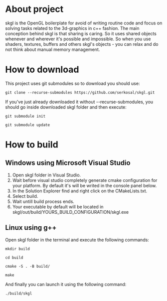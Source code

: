 # About project
skgl is the OpenGL boilerplate for avoid of writing routine code and focus on solving tasks related to the 3d-graphics in c++ fashion. The main conception behind skgl is that sharing is caring. So it uses shared objects whenever and wherever it's possible and impossible. So when you use shaders, textures, buffers and others skgl's objects - you can relax and do not think about manual memory management.

# How to download
This project uses git submodules so to download you should use:

`git clone --recurse-submodules https://github.com/serkosal/skgl.git`

If you've just already downloaded it without --recurse-submodules, you should go inside downloaded skgl folder and then execute:

`git submodule init`

`git submodule update`

# How to build

## Windows using Microsoft Visual Studio
1. Open skgl folder in Visual Studio.
2. Wait before visual studio completely generate cmake configuration for your platform. By default it's will be writed in the console panel below.
3. In the Solution Explorer find and right click on the CMakeLists.txt.
4. Select build.
5. Wait untill build process ends.
6. Your executable by default will be located in skgl/out/build/YOURS_BUILD_CONFIGURATION/skgl.exe

## Linux using g++
Open skgl folder in the terminal and execute the following commands:

`mkdir build`

`cd build`

`cmake -S . -B build/`

`make`

And finally you can launch it using the following command:

`./build/skgl`

